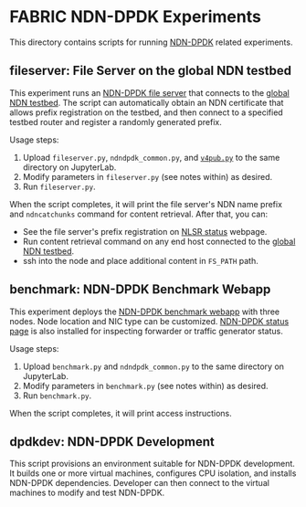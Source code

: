 # FABRIC NDN-DPDK Experiments

This directory contains scripts for running [NDN-DPDK](https://github.com/usnistgov/ndn-dpdk) related experiments.

## fileserver: File Server on the global NDN testbed

This experiment runs an [NDN-DPDK file server](https://github.com/usnistgov/ndn-dpdk/blob/main/docs/fileserver.md) that connects to the [global NDN testbed](https://named-data.net/ndn-testbed/).
The script can automatically obtain an NDN certificate that allows prefix registration on the testbed, and then connect to a specified testbed router and register a randomly generated prefix.

Usage steps:

1. Upload `fileserver.py`, `ndndpdk_common.py`, and [`v4pub.py`](../ipv4) to the same directory on JupyterLab.
2. Modify parameters in `fileserver.py` (see notes within) as desired.
3. Run `fileserver.py`.

When the script completes, it will print the file server's NDN name prefix and `ndncatchunks` command for content retrieval.
After that, you can:

* See the file server's prefix registration on [NLSR status](https://nlsr-status.ndn.today/#network=ndn) webpage.
* Run content retrieval command on any end host connected to the [global NDN testbed](https://named-data.net/ndn-testbed/).
* ssh into the node and place additional content in `FS_PATH` path.

## benchmark: NDN-DPDK Benchmark Webapp

This experiment deploys the [NDN-DPDK benchmark webapp](https://github.com/usnistgov/ndn-dpdk/tree/main/sample/benchmark) with three nodes.
Node location and NIC type can be customized.
[NDN-DPDK status page](https://github.com/usnistgov/ndn-dpdk/tree/main/sample/status) is also installed for inspecting forwarder or traffic generator status.

Usage steps:

1. Upload `benchmark.py` and `ndndpdk_common.py` to the same directory on JupyterLab.
2. Modify parameters in `benchmark.py` (see notes within) as desired.
3. Run `benchmark.py`.

When the script completes, it will print access instructions.

## dpdkdev: NDN-DPDK Development

This script provisions an environment suitable for NDN-DPDK development.
It builds one or more virtual machines, configures CPU isolation, and installs NDN-DPDK dependencies.
Developer can then connect to the virtual machines to modify and test NDN-DPDK.
